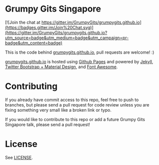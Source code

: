 # Grumpy Gits Singapore 

[![Join the chat at https://gitter.im/GrumpyGits/grumpygits.github.io](https://badges.gitter.im/Join%20Chat.svg)](https://gitter.im/GrumpyGits/grumpygits.github.io?utm_source=badge&utm_medium=badge&utm_campaign=pr-badge&utm_content=badge)

This is the code behind [grumpygits.github.io][1], pull requests are welcome! :)

[grumpygits.github.io][1] is hosted using [Github Pages][2] and powered by [Jekyll][3], [Twitter Bootstrap + Material Design][4], and [Font Awesome][5].

# Contributing

If you already have commit access to this repo, feel free to push to branches, but please send a pull request for code review unless you are fixing something very small like a broken link or typo. 

If you would like to contribute to this repo or add a future Grumpy Gits Singapore talk, please send a pull request!

# License

See [LICENSE][6].

[1]: https://grumpygits.github.io/
[2]: https://pages.github.com/
[3]: https://jekyllrb.com/
[4]: https://fezvrasta.github.io/bootstrap-material-design/
[5]: https://fontawesome.io/
[6]: https://github.com/GrumpyGits/grumpygits.github.io/blob/master/LICENSE
